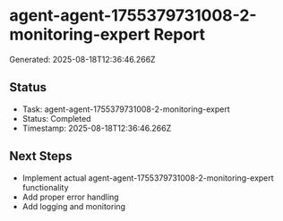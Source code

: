 # agent-agent-1755379731008-2-monitoring-expert Report

Generated: 2025-08-18T12:36:46.266Z

## Status
- Task: agent-agent-1755379731008-2-monitoring-expert
- Status: Completed
- Timestamp: 2025-08-18T12:36:46.266Z

## Next Steps
- Implement actual agent-agent-1755379731008-2-monitoring-expert functionality
- Add proper error handling
- Add logging and monitoring
